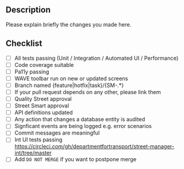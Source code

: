 ## Description

Please explain briefly the changes you made here.

## Checklist

- [ ] All tests passing (Unit / Integration / Automated UI / Performance)
- [ ] Code coverage suitable
- [ ] Pa11y passing
- [ ] WAVE toolbar run on new or updated screens
- [ ] Branch named {feature|hotfix|task}/{SM-.*}
- [ ] If your pull request depends on any other, please link them
- [ ] Quality Street approval
- [ ] Street Smart approval
- [ ] API definitions updated
- [ ] Any action that changes a database entity is audited
- [ ] Signficant events are being logged e.g. error scenarios
- [ ] Commit messages are meaningful
- [ ] Int UI tests passing https://circleci.com/gh/departmentfortransport/street-manager-int/tree/master
- [ ] Add `DO NOT MERGE` if you want to postpone merge
